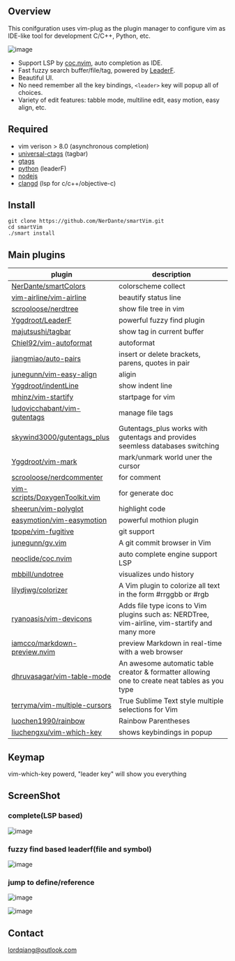
## Overview
This conifguration uses vim-plug as the plugin manager to configure vim as IDE-like tool for development C/C++, Python, etc.
    
![image](https://pic.downk.cc/item/5ec35281c2a9a83be57c3f1c.png)
- Support LSP by [coc.nvim](https://github.com/neoclide/coc.nvim), auto completion as IDE.
- Fast fuzzy search buffer/file/tag, powered by [LeaderF](https://github.com/Yggdroot/LeaderF).
- Beautiful UI.
- No need remember all the key bindings, `<leader>` key will popup all of choices.
- Variety of edit features: tabble mode, multiline edit, easy motion, easy align, etc.


## Required
- vim verison > 8.0 (asynchronous completion)
- [universal-ctags](https://github.com/universal-ctags/ctags) (tagbar)
- [gtags](https://www.gnu.org/software/global)
- [python](https://www.python.org) (leaderF)
- [nodejs](https://nodejs.org/en/)
- [clangd](https://clang.llvm.org/extra/clangd/Installation.html) (lsp for c/c++/objective-c)

## Install
```
git clone https://github.com/NerDante/smartVim.git
cd smartVim
./smart install
```
## Main plugins
 plugin                                                                              | description
 --------                                                                            | -------------
 [NerDante/smartColors](https://github.com/NerDante/smartColors)                     | colorscheme collect
 [vim-airline/vim-airline](https://github.com/vim-airline/vim-airline)               | beautify status line
 [scrooloose/nerdtree](https://github.com/scrooloose/nerdtree)                       | show file tree in vim
 [Yggdroot/LeaderF](https://github.com/Yggdroot/LeaderF)                             | powerful fuzzy find plugin
 [majutsushi/tagbar](https://github.com/majutsushi/tagbar)                           | show tag in current buffer
 [Chiel92/vim-autoformat](https://github.com/Chiel92/vim-autoformat)                 | autoformat
 [jiangmiao/auto-pairs](https://github.com/jiangmiao/auto-pairs)                     | insert or delete brackets, parens, quotes in pair
 [junegunn/vim-easy-align](https://github.com/junegunn/vim-easy-align)               | aligin
 [Yggdroot/indentLine](https://github.com/Yggdroot/indentLine)                       | show indent line
 [mhinz/vim-startify](https://github.com/mhinz/vim-startify)                         | startpage for vim
 [ludovicchabant/vim-gutentags](https://github.com/ludovicchabant/vim-gutentags)     | manage file tags
 [skywind3000/gutentags_plus](https://github.com/skywind3000/gutentags_plus)         | Gutentags_plus works with gutentags and provides seemless databases switching
 [Yggdroot/vim-mark](https://github.com/Yggdroot/vim-mark)                           | mark/unmark world uner the cursor
 [scrooloose/nerdcommenter](https://github.com/scrooloose/nerdcommenter)             | for comment
 [vim-scripts/DoxygenToolkit.vim](https://github.com/vim-scripts/DoxygenToolkit.vim) | for generate doc
 [sheerun/vim-polyglot](https://github.com/sheerun/vim-polyglot)                     | highlight code
 [easymotion/vim-easymotion](https://github.com/easymotion/vim-easymotion)           | powerful mothion plugin
 [tpope/vim-fugitive](https://github.com/tpope/vim-fugitive)                         | git support
 [junegunn/gv.vim](https://github.com/junegunn/gv.vim)                               | A git commit browser in Vim
 [neoclide/coc.nvim](https://github.com/neoclide/coc.nvim)                           | auto complete engine support LSP
 [mbbill/undotree](https://github.com/mbbill/undotree)                               | visualizes undo history
 [lilydjwg/colorizer](https://github.com/lilydjwg/colorizer)                         | A Vim plugin to colorize all text in the form #rrggbb or #rgb
 [ryanoasis/vim-devicons](https://github.com/ryanoasis/vim-devicons)                 | Adds file type icons to Vim plugins such as: NERDTree, vim-airline, vim-startify and many more
 [iamcco/markdown-preview.nvim](https://github.com/iamcco/markdown-preview.vim)      | preview Markdown in real-time with a web browser
 [dhruvasagar/vim-table-mode](https://github.com/dhruvasagar/vim-table-mode)         | An awesome automatic table creator & formatter allowing one to create neat tables as you type
 [terryma/vim-multiple-cursors](https://github.com/terryma/vim-multiple-cursors)     | True Sublime Text style multiple selections for Vim
 [luochen1990/rainbow](https://github.com/luochen1990/rainbow)                       | Rainbow Parentheses
 [liuchengxu/vim-which-key](https://github.com/liuchengxu/vim-which-key)             | shows keybindings in popup

## Keymap
vim-which-key powerd, "leader key" will show you everything

## ScreenShot
### complete(LSP based)
![image](https://pic.downk.cc/item/5ec35289c2a9a83be57c4ad7.gif)

### fuzzy find based leaderf(file and symbol)
![image](https://pic.downk.cc/item/5ec3528fc2a9a83be57c532a.gif)

### jump to define/reference 
![image](https://pic.downk.cc/item/5ec35295c2a9a83be57c5cd7.gif)

![image](https://pic.downk.cc/item/5ec35295c2a9a83be57c5cd7.gif)


## Contact
lordqiang@outlook.com
